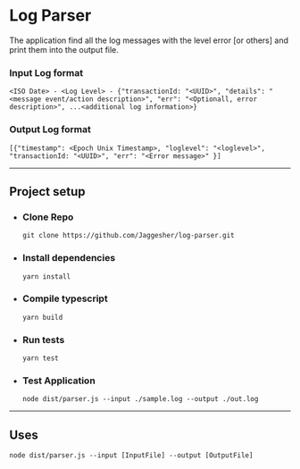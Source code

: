 # Log Parser

The application find all the log messages with the level error [or others] and print them into the output file.

### Input Log format

```
<ISO Date> - <Log Level> - {"transactionId: "<UUID>", "details": "<message event/action description>", "err": "<Optionall, error description>", ...<additional log information>}
```

### Output Log format

```
[{"timestamp": <Epoch Unix Timestamp>, "loglevel": "<loglevel>", "transactionId: "<UUID>", "err": "<Error message>" }]
```

---

## Project setup

- ### Clone Repo

    ```
    git clone https://github.com/Jaggesher/log-parser.git
    ```

- ### Install dependencies

    ```
    yarn install
    ```

- ### Compile typescript

    ```
    yarn build
    ```

- ### Run tests

    ```
    yarn test
    ```

- ### Test Application

    ```
    node dist/parser.js --input ./sample.log --output ./out.log
    ```

---

## Uses

```
node dist/parser.js --input [InputFile] --output [OutputFile]
```
